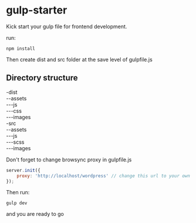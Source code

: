# gulp-starter
Kick start your gulp file for frontend development.

run:
```
npm install
```
Then create dist and src folder at the save level of gulpfile.js

## Directory structure
-dist <br>
  --assets <br>
    ---js <br>
    ---css <br>
    ---images <br>
-src <br>
  --assets <br>
    ---js <br>
    ---scss <br>
    ---images <br>

Don't forget to change browsync proxy in gulpfile.js
```javascript
server.init({
	proxy: 'http://localhost/wordpress' // change this url to your own
});
```

Then run:
```
gulp dev
```

and you are ready to go
